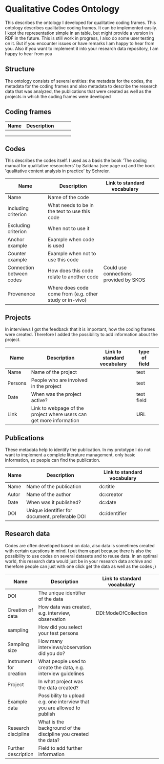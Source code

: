 # Qualitative Codes Ontology
This describes the ontology I developed for qualitative coding frames. This ontology describes qualitative coding frames. It can be implemented easily. I kept the representation simple in an table, but might provide a version in RDF in the future. This is still work in progress, I also do some user testing on it. But if you encounter issues or have remarks I am happy to hear from you. Also if you want to implement it into your research data repository, I am happy to hear from you

## Structure
The ontology consists of several entities: the metadata for the codes, the metadata for the coding frames and also metadata to describe the research data that was analyzed, the publications that were created as well as the projects in which the coding frames were developed

## Coding frames
|Name   |Description   |   |   |   |
|---|---|---|---|---|
|   |   |   |   |   |
|   |   |   |   |   |
|   |   |   |   |   |

## Codes
This describes the codes itself. I used as a basis the book 'The coding manual for qualitative researchers' by Saldana (see page xx) and the book 'qualitative content analysis in practice' by Schreier.

|Name   |Description   |Link to standard vocabulary   |   |   |
|---|---|---|---|---|
|Name   |Name of the code   |   |   |   |
|Including criterion   |What needs to be in the text to use this code   |   |   |   |
|Excluding criterion   |When not to use it |   |   |   |
|Anchor example   |Example when code is used |   |   |   |
|Counter example   |Example when not to use this code |   |   |   |
|Connection between codes   |How does this code relate to another code   |Could use connections provided by SKOS   |  |   |
|Provenence|Where does code come from (e.g. other study or in-vivo)

## Projects
In interviews I got the feedback that it is important, how the coding frames were created. Therefore I added the possibility to add information about the project.

|Name   |Description   |Link to standard vocabulary   |type of field   |   |
|---|---|---|---|---|
|Name   |Name of the project   |   |text   |   |
|Persons   |People who are involved in the project   |   |text   |   |
|Date   |When was the project active?   |  |text field   |   |
|Link   |Link to webpage of the project where users can get more information |   |URL   |   |

## Publications
These metadata help to identify the publication. In my prototype I do not want to implement a complete literature management, only basic information, so people can find the publication.

|Name   |Description   |Link to standard vocabulary   |   |   |
|---|---|---|---|---|
|Name   |Name of the publication   |dc:title   |   |   |
|Autor   |Name of the author   |dc:creator   |   |   |
|Date   |When was it published?   |dc:date   |   |   |
|DOI   |Unique identifier for document, preferable DOI   |dc:identifier   |   |   |

## Research data
Codes are often developed based on data, also data is sometimes created with certain questions in mind. I put them apart because there is also the possibility to use codes on several datasets and to reuse data. In an optimal world, this research data would just be in your research data archive and therefore people can just with one click get the data as well as the codes ;)

|Name   |Description   |Link to standard vocabulary   |   |   |
|---|---|---|---|---|
|DOI   |The unique identifier of the data|   |   |   |
|Creation of data| How data was created, e.g. interview, observation|DDI:ModeOfCollection
|sampling|How did you select your test persons| |  | ||
|Sampling size|How many interviews/observation did you do?
|Instrument for creation|What people used to create the data, e.g. interview guidelines
|Project|In what project was the data created?   |   |   |   |
|Example data|Possibility to upload e.g. one interview that you are allowed to publish|   |   |   |
|Research discipline|What is the background of the discipline you created the data?
|Further description|Field to add further information
